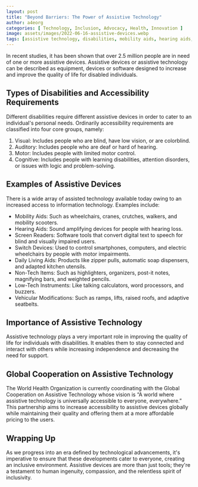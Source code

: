 ```yaml
---
layout: post
title: "Beyond Barriers: The Power of Assistive Technology"
author: a4eorg
categories: [ Technology, Inclusion, Advocacy, Health, Innovation ]
image: assets/images/2022-06-16-assistive-devices.webp
tags: [assistive technology, disabilities, mobility aids, hearing aids, screen readers, daily living aids, vehicular modifications, world health organization, accessibility, inclusivity]
---
```

In recent studies, it has been shown that over 2.5 million people are in need of one or more assistive devices. Assistive devices or assistive technology can be described as equipment, devices or software designed to increase and improve the quality of life for disabled individuals.

## Types of Disabilities and Accessibility Requirements
Different disabilities require different assistive devices in order to cater to an individual's personal needs. Ordinarily accessibility requirements are classified into four core groups, namely:
1. Visual: Includes people who are blind, have low vision, or are colorblind.
2. Auditory: Includes people who are deaf or hard of hearing.
3. Motor: Includes people with limited motor control.
4. Cognitive: Includes people with learning disabilities, attention disorders, or issues with logic and problem-solving.

## Examples of Assistive Devices
There is a wide array of assisted technology available today owing to an increased access to information technology. Examples include:
- Mobility Aids: Such as wheelchairs, cranes, crutches, walkers, and mobility scooters.
- Hearing Aids: Sound amplifying devices for people with hearing loss.
- Screen Readers: Software tools that convert digital text to speech for blind and visually impaired users.
- Switch Devices: Used to control smartphones, computers, and electric wheelchairs by people with motor impairments.
- Daily Living Aids: Products like zipper pulls, automatic soap dispensers, and adapted kitchen utensils.
- Non-Tech Items: Such as highlighters, organizers, post-it notes, magnifying bars, and weighted pencils.
- Low-Tech Instruments: Like talking calculators, word processors, and buzzers.
- Vehicular Modifications: Such as ramps, lifts, raised roofs, and adaptive seatbelts.

## Importance of Assistive Technology
Assistive technology plays a very important role in improving the quality of life for individuals with disabilities. It enables them to stay connected and interact with others while increasing independence and decreasing the need for support.

## Global Cooperation on Assistive Technology
The World Health Organization is currently coordinating with the Global Cooperation on Assistive Technology whose vision is “A world where assistive technology is universally accessible to everyone, everywhere.” This partnership aims to increase accessibility to assistive devices globally while maintaining their quality and offering them at a more affordable pricing to the users.

## Wrapping Up
As we progress into an era defined by technological advancements, it's imperative to ensure that these developments cater to everyone, creating an inclusive environment. Assistive devices are more than just tools; they're a testament to human ingenuity, compassion, and the relentless spirit of inclusivity.